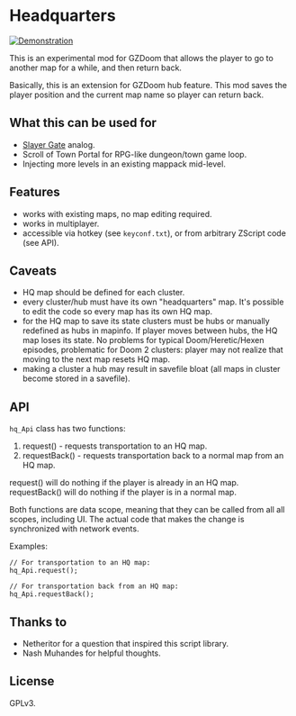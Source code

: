 # Headquarters

[![Demonstration](https://img.youtube.com/vi/KUCQYEhgo5k/0.jpg)](https://www.youtube.com/watch?v=KUCQYEhgo5k)

This is an experimental mod for GZDoom that allows the player to go to another
map for a while, and then return back.

Basically, this is an extension for GZDoom hub feature. This mod saves the
player position and the current map name so player can return back.

## What this can be used for

- [Slayer Gate](https://doomwiki.org/wiki/Slayer_Gate) analog.
- Scroll of Town Portal for RPG-like dungeon/town game loop.
- Injecting more levels in an existing mappack mid-level.

## Features

- works with existing maps, no map editing required.
- works in multiplayer.
- accessible via hotkey (see `keyconf.txt`), or from arbitrary ZScript code (see
  API).

## Caveats

- HQ map should be defined for each cluster.
- every cluster/hub must have its own "headquarters" map. It's possible to edit
  the code so every map has its own HQ map.
- for the HQ map to save its state clusters must be hubs or manually redefined
  as hubs in mapinfo. If player moves between hubs, the HQ map loses its
  state. No problems for typical Doom/Heretic/Hexen episodes, problematic for
  Doom 2 clusters: player may not realize that moving to the next map resets HQ
  map.
- making a cluster a hub may result in savefile bloat (all maps in cluster
  become stored in a savefile).

## API

`hq_Api` class has two functions:
1. request() - requests transportation to an HQ map.
2. requestBack() - requests transportation back to a normal map from an HQ map.

request() will do nothing if the player is already in an HQ map. requestBack()
will do nothing if the player is in a normal map.

Both functions are data scope, meaning that they can be called from all all
scopes, including UI. The actual code that makes the change is synchronized with
network events.

Examples:
```
// For transportation to an HQ map:
hq_Api.request();

// For transportation back from an HQ map:
hq_Api.requestBack();
```

## Thanks to

- Netheritor for a question that inspired this script library.
- Nash Muhandes for helpful thoughts.

## License

GPLv3.
